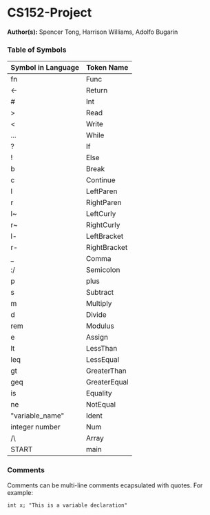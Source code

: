 # CS152-Project

**Author(s):** Spencer Tong, Harrison Williams, Adolfo Bugarin

### Table of Symbols

| Symbol in Language  | Token Name |
| ------------- | ------------- |
| fn  | Func |
| <-  | Return  |
| # | Int |
| >  | Read |
| <  | Write |
| ...  | While |
| ? | If |
| ! | Else |
| b |  Break  |
| c |  Continue |
| l | LeftParen |
| r | RightParen |
| l~ | LeftCurly |
| r~ | RightCurly |
| l- | LeftBracket |
| r- | RightBracket |
| _  | Comma |
| :/ | Semicolon |
|  p  | plus |
|  s  | Subtract       |
|  m  | Multiply       |
|  d  | Divide       |
|  rem  | Modulus       |
|  e  |  Assign      |
|  lt  | LessThan |
|  leq  | LessEqual       |
|  gt  |  GreaterThan      |
|  geq  | GreaterEqual       |
|  is  |  Equality      |
|  ne  |  NotEqual      |
|  "variable_name"  |  Ident      |
|  integer number  |  Num      |
|  /\  |   Array     |
|  START  |  main       |

### Comments

Comments can be multi-line comments ecapsulated with quotes. For example:

```
int x; "This is a variable declaration"
```
